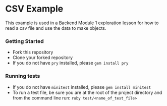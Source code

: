# CSV Example

This example is used in a Backend Module 1 exploration lesson for how to read a csv file and use the data to make objects.

### Getting Started

- Fork this repository
- Clone your forked repository
- If you do not have `pry` installed, please `gem install pry`

### Running tests

- If you do not have `minitest` installed, please `gem install minitest`
- To run a test file, be sure you are at the root of the project directory and from the command line run: `ruby test/<name_of_test_file>`
